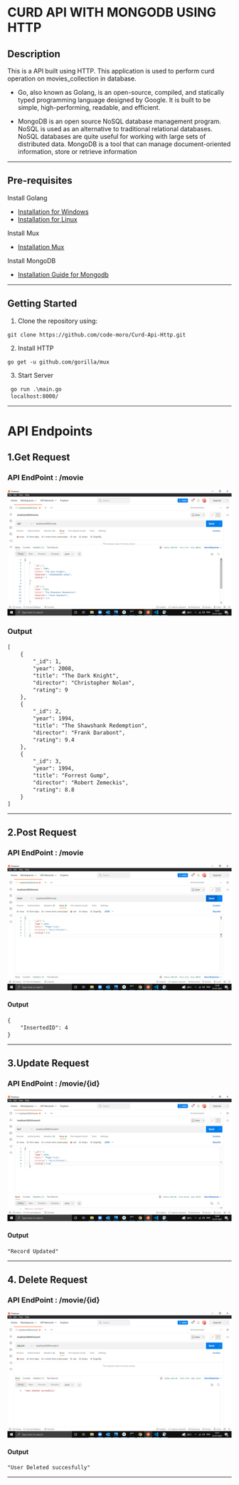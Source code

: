 # CURD API WITH MONGODB USING HTTP
## Description

This is a API built using HTTP. This application is used to perform curd operation on movies_collection in database.
* Go, also known as Golang, is an open-source, compiled, and statically typed programming language designed by Google. It is built to be simple, high-performing, readable, and efficient.

* MongoDB is an open source NoSQL database management program. NoSQL is used as an alternative to traditional relational databases. NoSQL databases are quite useful for working with large sets of distributed data. MongoDB is a tool that can manage document-oriented information, store or retrieve information

----

## Pre-requisites
 Install Golang
 * [Installation for Windows](https://go.dev/doc/install) 
 * [Installation for Linux](https://golangdocs.com/install-go-linux)

 Install Mux
 
 * [Installation Mux](https://github.com/gorilla/mux)
 
 Install MongoDB
 
 * [Installation Guide for Mongodb](https://www.mongodb.com/docs/manual/installation/)


 ---
 ## Getting Started

 1. Clone the repository using:
 ```
 git clone https://github.com/code-moro/Curd-Api-Http.git
 ```
 2. Install HTTP 
 ```
 go get -u github.com/gorilla/mux
 ```
 3. Start Server
```
 go run .\main.go
 localhost:8000/
```
 

---
# API Endpoints

## 1.Get Request 

### API EndPoint : /movie
 
![getrequestphoto](Images/GetMovie.png)

### Output

```
[
    {
        "_id": 1,
        "year": 2008,
        "title": "The Dark Knight",
        "director": "Christopher Nolan",
        "rating": 9
    },
    {
        "_id": 2,
        "year": 1994,
        "title": "The Shawshank Redemption",
        "director": "Frank Darabont",
        "rating": 9.4
    },
    {
        "_id": 3,
        "year": 1994,
        "title": "Forrest Gump",
        "director": "Robert Zemeckis",
        "rating": 8.8
    }
]
```
---

## 2.Post Request

### API EndPoint : /movie

![postrequest](Images/PostMovie.png)

#### Output
```
{
    "InsertedID": 4
}
```

---
## 3.Update Request

### API EndPoint : /movie/{id}

![updaterequest](Images/UpdateMovie.png)

#### Output
```
"Record Updated"
```

---
## 4. Delete Request

### API EndPoint : /movie/{id}

![deleterequest](Images/DeleteMovie.png)

#### Output
```
"User Deleted succesfully"
```
 ----